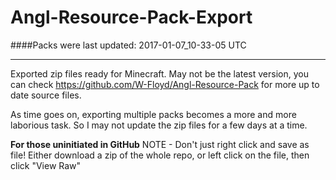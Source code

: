 # Angl-Resource-Pack-Export
####Packs were last updated:
2017-01-07_10-33-05 UTC

***

Exported zip files ready for Minecraft. May not be the latest version, you can check https://github.com/W-Floyd/Angl-Resource-Pack for more up to date source files.

As time goes on, exporting multiple packs becomes a more and more laborious task. So I may not update the zip files for a few days at a time.

**For those uninitiated in GitHub**
NOTE - Don't just right click and save as file! Either download a zip of the whole repo, or left click on the file, then click "View Raw"
